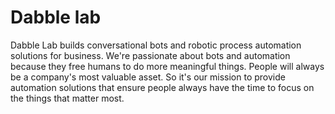# Dabble lab

Dabble Lab builds conversational bots and robotic process automation solutions for business. We're passionate about bots and automation because they free humans to do more meaningful things. People will always be a company's most valuable asset. So it's our mission to provide automation solutions that ensure people always have the time to focus on the things that matter most.